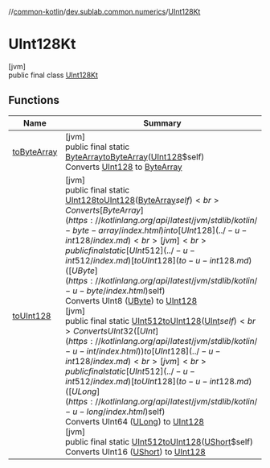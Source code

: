 //[common-kotlin](../../../index.md)/[dev.sublab.common.numerics](../index.md)/[UInt128Kt](index.md)

# UInt128Kt

[jvm]\
public final class [UInt128Kt](index.md)

## Functions

| Name | Summary |
|---|---|
| [toByteArray](to-byte-array.md) | [jvm]<br>public final static [ByteArray](https://kotlinlang.org/api/latest/jvm/stdlib/kotlin/-byte-array/index.html)[toByteArray](to-byte-array.md)([UInt128](../-u-int128/index.md)$self)<br>Converts [UInt128](../-u-int128/index.md) to [ByteArray](https://kotlinlang.org/api/latest/jvm/stdlib/kotlin/-byte-array/index.html) |
| [toUInt128](to-u-int128.md) | [jvm]<br>public final static [UInt128](../-u-int128/index.md)[toUInt128](to-u-int128.md)([ByteArray](https://kotlinlang.org/api/latest/jvm/stdlib/kotlin/-byte-array/index.html)$self)<br>Converts [ByteArray](https://kotlinlang.org/api/latest/jvm/stdlib/kotlin/-byte-array/index.html) into [UInt128](../-u-int128/index.md)<br>[jvm]<br>public final static [UInt512](../-u-int512/index.md)[toUInt128](to-u-int128.md)([UByte](https://kotlinlang.org/api/latest/jvm/stdlib/kotlin/-u-byte/index.html)$self)<br>Converts UInt8 ([UByte](https://kotlinlang.org/api/latest/jvm/stdlib/kotlin/-u-byte/index.html)) to [UInt128](../-u-int128/index.md)<br>[jvm]<br>public final static [UInt512](../-u-int512/index.md)[toUInt128](to-u-int128.md)([UInt](https://kotlinlang.org/api/latest/jvm/stdlib/kotlin/-u-int/index.html)$self)<br>Converts UInt32 ([UInt](https://kotlinlang.org/api/latest/jvm/stdlib/kotlin/-u-int/index.html)) to [UInt128](../-u-int128/index.md)<br>[jvm]<br>public final static [UInt512](../-u-int512/index.md)[toUInt128](to-u-int128.md)([ULong](https://kotlinlang.org/api/latest/jvm/stdlib/kotlin/-u-long/index.html)$self)<br>Converts UInt64 ([ULong](https://kotlinlang.org/api/latest/jvm/stdlib/kotlin/-u-long/index.html)) to [UInt128](../-u-int128/index.md)<br>[jvm]<br>public final static [UInt512](../-u-int512/index.md)[toUInt128](to-u-int128.md)([UShort](https://kotlinlang.org/api/latest/jvm/stdlib/kotlin/-u-short/index.html)$self)<br>Converts UInt16 ([UShort](https://kotlinlang.org/api/latest/jvm/stdlib/kotlin/-u-short/index.html)) to [UInt128](../-u-int128/index.md) |
